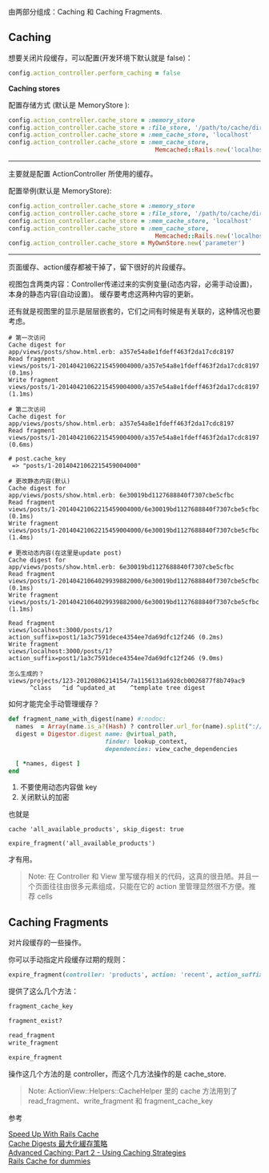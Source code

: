 由两部分组成：Caching 和 Caching Fragments.

## Caching

想要关闭片段缓存，可以配置(开发环境下默认就是 false)：

```ruby
config.action_controller.perform_caching = false
```

**Caching stores**

配置存储方式 (默认是 MemoryStore ):

```ruby
config.action_controller.cache_store = :memory_store
config.action_controller.cache_store = :file_store, '/path/to/cache/directory'
config.action_controller.cache_store = :mem_cache_store, 'localhost'
config.action_controller.cache_store = :mem_cache_store,
                                         Memcached::Rails.new('localhost:11211')
```

---

主要就是配置 ActionController 所使用的缓存。

配置举例(默认是 MemoryStore):

```ruby
config.action_controller.cache_store = :memory_store
config.action_controller.cache_store = :file_store, '/path/to/cache/directory'
config.action_controller.cache_store = :mem_cache_store, 'localhost'
config.action_controller.cache_store = :mem_cache_store,
                                         Memcached::Rails.new('localhost:11211')
config.action_controller.cache_store = MyOwnStore.new('parameter')
```

---

页面缓存、action缓存都被干掉了，留下很好的片段缓存。

视图包含两类内容：Controller传递过来的实例变量(动态内容，必需手动设置)，本身的静态内容(自动设置)。
缓存要考虑这两种内容的更新。

还有就是视图里的显示是层层嵌套的，它们之间有时候是有关联的，这种情况也要考虑。

```
# 第一次访问
Cache digest for
app/views/posts/show.html.erb: a357e54a8e1fdeff463f2da17cdc8197
Read fragment
views/posts/1-20140421062215459004000/a357e54a8e1fdeff463f2da17cdc8197 (0.1ms)
Write fragment
views/posts/1-20140421062215459004000/a357e54a8e1fdeff463f2da17cdc8197 (1.1ms)

# 第二次访问
Cache digest for
app/views/posts/show.html.erb: a357e54a8e1fdeff463f2da17cdc8197
Read fragment
views/posts/1-20140421062215459004000/a357e54a8e1fdeff463f2da17cdc8197 (0.6ms)

# post.cache_key
 => "posts/1-20140421062215459004000"

# 更改静态内容(默认)
Cache digest for
app/views/posts/show.html.erb: 6e30019bd1127688840f7307cbe5cfbc
Read fragment
views/posts/1-20140421062215459004000/6e30019bd1127688840f7307cbe5cfbc (0.1ms)
Write fragment
views/posts/1-20140421062215459004000/6e30019bd1127688840f7307cbe5cfbc (1.4ms)

# 更改动态内容(在这里是update post)
Cache digest for
app/views/posts/show.html.erb: 6e30019bd1127688840f7307cbe5cfbc
Read fragment
views/posts/1-20140421064029939882000/6e30019bd1127688840f7307cbe5cfbc (0.1ms)
Write fragment
views/posts/1-20140421064029939882000/6e30019bd1127688840f7307cbe5cfbc (1.1ms)

Read fragment
views/localhost:3000/posts/1?action_suffix=post1/1a3c7591dece4354ee7da69dfc12f246 (0.2ms)
Write fragment
views/localhost:3000/posts/1?action_suffix=post1/1a3c7591dece4354ee7da69dfc12f246 (9.0ms)

怎么生成的？
views/projects/123-20120806214154/7a1156131a6928cb0026877f8b749ac9
      ^class   ^id ^updated_at    ^template tree digest
```

如何才能完全手动管理缓存？

```ruby
def fragment_name_with_digest(name) #:nodoc:
  names  = Array(name.is_a?(Hash) ? controller.url_for(name).split("://").last : name)
  digest = Digestor.digest name: @virtual_path,
                           finder: lookup_context,
                           dependencies: view_cache_dependencies

  [ *names, digest ]
end
```

1. 不要使用动态内容做 key
2. 关闭默认的加密

也就是

```
cache 'all_available_products', skip_digest: true
```

```
expire_fragment('all_available_products')
```
才有用。

> Note: 在 Controller 和 View 里写缓存相关的代码，这真的很丑陋。并且一个页面往往由很多元素组成，只能在它的 action 里管理显然很不方便。推荐 cells

## Caching Fragments

对片段缓存的一些操作。

你可以手动指定片段缓存过期的规则：

```ruby
expire_fragment(controller: 'products', action: 'recent', action_suffix: 'all_products')
```

提供了这么几个方法：

```ruby
fragment_cache_key

fragment_exist?

read_fragment
write_fragment

expire_fragment
```

操作这几个方法的是 controller，而这个几方法操作的是 cache_store.

> Note: ActionView::Helpers::CacheHelper 里的 cache 方法用到了 read_fragment、write_fragment 和 fragment_cache_key

参考

[Speed Up With Rails Cache](http://rubyer.me/blog/2012/09/04/speed-up-with-rails-cache/)  
[Cache Digests 最大化緩存策略](http://blog.xdite.net/posts/2012/09/02/cache-digest-new-strategy/)  
[Advanced Caching: Part 2 - Using Caching Strategies](http://hawkins.io/2012/07/advanced_caching_part_2-using_strategies/)  
[Rails Cache for dummies](http://www.codelearn.org/blog/rails-cache-with-examples)

